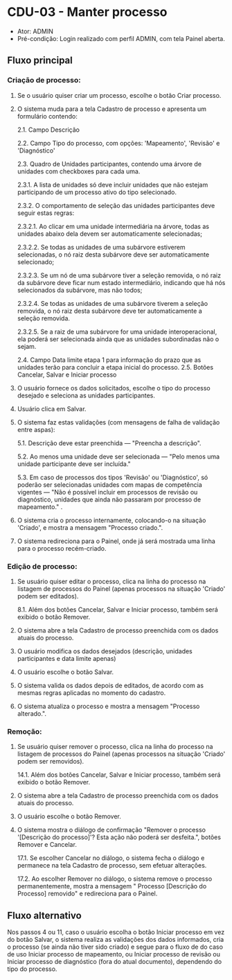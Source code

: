 # CDU-03 - Manter processo

- Ator: ADMIN
- Pré-condição: Login realizado com perfil ADMIN, com tela Painel aberta.

## Fluxo principal

### Criação de processo:

1. Se o usuário quiser criar um processo, escolhe o botão Criar processo.
2. O sistema muda para a tela Cadastro de processo e apresenta um formulário contendo:

   2.1. Campo Descrição

   2.2. Campo Tipo do processo, com opções: 'Mapeamento', 'Revisão' e 'Diagnóstico'

   2.3. Quadro de Unidades participantes, contendo uma árvore de unidades com checkboxes para cada uma.

   2.3.1. A lista de unidades só deve incluir unidades que não estejam participando de um processo ativo do tipo
   selecionado.

   2.3.2. O comportamento de seleção das unidades participantes deve seguir estas regras:

   2.3.2.1. Ao clicar em uma unidade intermediária na árvore, todas as unidades abaixo dela devem ser automaticamente
   selecionadas;

   2.3.2.2. Se todas as unidades de uma subárvore estiverem selecionadas, o nó raiz desta subárvore deve ser
   automaticamente selecionado;

   2.3.2.3. Se um nó de uma subárvore tiver a seleção removida, o nó raiz da subárvore deve ficar num estado
   intermediário, indicando que há nós selecionados da subárvore, mas não todos;

   2.3.2.4. Se todas as unidades de uma subárvore tiverem a seleção removida, o nó raiz desta subárvore deve ter
   automaticamente a seleção removida.

   2.3.2.5. Se a raiz de uma subárvore for uma unidade interoperacional, ela poderá ser selecionada ainda que as
   unidades subordinadas não o sejam.

   2.4. Campo Data limite etapa 1 para informação do prazo que as unidades terão para concluir a etapa inicial do
   processo.
   2.5. Botões Cancelar, Salvar e Iniciar processo

3. O usuário fornece os dados solicitados, escolhe o tipo do processo desejado e seleciona as unidades participantes.

4. Usuário clica em Salvar.

5. O sistema faz estas validações (com mensagens de falha de validação entre aspas):

   5.1. Descrição deve estar preenchida — "Preencha a descrição".

   5.2. Ao menos uma unidade deve ser selecionada — "Pelo menos uma unidade participante deve ser incluída."

   5.3. Em caso de processos dos tipos 'Revisão' ou 'Diagnóstico', só poderão ser selecionadas unidades com mapas de
   competência vigentes — "Não é possível incluir em processos de revisão ou diagnóstico, unidades que ainda não
   passaram por processo de mapeamento."
   .
6. O sistema cria o processo internamente, colocando-o na situação 'Criado', e mostra a mensagem "Processo criado.".

7. O sistema redireciona para o Painel, onde já será mostrada uma linha para o processo recém-criado.

### Edição de processo:

1. Se usuário quiser editar o processo, clica na linha do processo na listagem de processos do Painel (apenas processos
   na situação 'Criado' podem ser editados).

   8.1. Além dos botões Cancelar, Salvar e Iniciar processo, também será exibido o botão Remover.

2. O sistema abre a tela Cadastro de processo preenchida com os dados atuais do processo.

3. O usuário modifica os dados desejados (descrição, unidades participantes e data limite apenas)

4. O usuário escolhe o botão Salvar.

5. O sistema valida os dados depois de editados, de acordo com as mesmas regras aplicadas no momento do cadastro.

6. O sistema atualiza o processo e mostra a mensagem "Processo alterado.".

### Remoção:

1. Se usuário quiser remover o processo, clica na linha do processo na listagem de processos do Painel (apenas processos
   na situação 'Criado' podem ser removidos).

   14.1. Além dos botões Cancelar, Salvar e Iniciar processo, também será exibido o botão Remover.

2. O sistema abre a tela Cadastro de processo preenchida com os dados atuais do processo.

3. O usuário escolhe o botão Remover.

4. O sistema mostra o diálogo de confirmação "Remover o processo '[Descrição do processo]'? Esta ação não poderá ser
   desfeita.", botões Remover e Cancelar.

   17.1. Se escolher Cancelar no diálogo, o sistema fecha o diálogo e permanece na tela Cadastro de processo, sem
   efetuar alterações.

   17.2. Ao escolher Remover no diálogo, o sistema remove o processo permanentemente, mostra a mensagem "
   Processo [Descrição do Processo] removido" e redireciona para o Painel.

## Fluxo alternativo
Nos passos 4 ou 11, caso o usuário escolha o botão Iniciar processo em vez do botão Salvar, o sistema realiza as
validações dos dados informados, cria o processo (se ainda não tiver sido criado) e segue para o fluxo de do caso de uso
Iniciar processo de mapeamento, ou Iniciar processo de revisão ou Iniciar processo de diagnóstico (fora do atual
documento), dependendo do tipo do processo.